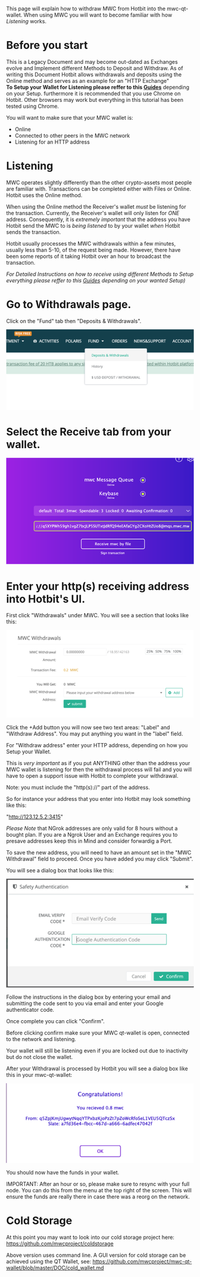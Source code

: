 This page will explain how to withdraw MWC from Hotbit into the mwc-qt-wallet. When using MWC you will want to become familiar with how *Listening* works.

# Before you start

This is a Legacy Document and may become out-dated as Exchanges evolve and Implement different Methods to Deposit and Withdraw.
As of writing this Document Hotbit allows withdrawals and deposits using the Online method and serves as an example for an "HTTP Exchange" <br>
**To Setup your Wallet for Listening please reffer to this [Guides](https://github.com/mwcproject/docs)** depending on your Setup.
furthermore it is recommended that you use Chrome on Hotbit. Other browsers may work but everything in this tutorial has been tested using Chrome.

You will want to make sure that your MWC wallet is:
* Online
* Connected to other peers in the MWC network
* Listening for an HTTP address

# Listening

MWC operates slightly differently than the other crypto-assets most people are familiar with. Transactions can be completed either with Files or Online. Hotbit uses the Online method.

When using the Online method the Receiver's wallet *must* be listening for the transaction. Currently, the Receiver's wallet will only listen for *ONE* address. Consequently, it is *extremely important* that the address you have Hotbit send the MWC to is *being listened* to by your wallet *when* Hotbit sends the transaction.

Hotbit usually processes the MWC withdrawals within a few minutes, usually less than 5-10, of the request being made. However, there have been some reports of it taking Hotbit over an hour to broadcast the transaction.

*For Detailed Instructions on how to receive using different Methods to Setup everything please reffer to this [Guides](https://github.com/mwcproject/docs) depending on your wanted Setup)*

# Go to Withdrawals page.

Click on the "Fund" tab then "Deposits & Withdrawals".

![Deposits and Withdrawals](exchange_images/Screen%20Shot%202019-12-04%20at%204.57.38%20PM.png)

# Select the Receive tab from your wallet.

![Receive Tab](exchange_images/Screen_Shot_2019-12-04_at_8.45.02_AM_50.png)

# Enter your http(s) receiving address into Hotbit's UI.

First click "Withdrawals" under MWC. You will see a section that looks like this:

![Withdrawals](exchange_images/Screen%20Shot%202019-12-04%20at%205.11.18%20PM.png)

Click the +Add button you will now see two text areas: "Label" and "Withdraw Address".
You may put anything you want in the "label" field.

For "Withdraw address" enter your HTTP address, depending on how you Setup your Wallet. 

This is *very important* as if you put ANYTHING other than the address your MWC wallet is listening for then the withdrawal process will fail and you will have to open a support issue with Hotbit to complete your withdrawal.

Note: you must include the "http(s)://" part of the address.

So for instance your address that you enter into Hotbit may look something like this:

"http://123.12.5.2:3415"

*Please Note* that NGrok addresses are only valid for 8 hours without a bought plan.
If you are a Ngrok User and an Exchange requires you to presave addresses keep this in Mind and consider forwardig a Port. 

To save the new address, you will need to have an amount set in the "MWC Withdrawal" field to proceed. Once you have added you may click "Submit".

You will see a dialog box that looks like this:

![Dialog](exchange_images/Screen%20Shot%202019-12-04%20at%205.18.29%20PM.png)

Follow the instructions in the dialog box by entering your email and submitting the code sent to you via email and enter your Google authenticator code.

Once complete you can click "Confirm".

Before clicking confirm make sure your MWC qt-wallet is open, connected to the network and listening.

Your wallet will still be listening even if you are locked out due to inactivity but do not close the wallet.

After your Withdrawal is processed by Hotbit you will see a dialog box like this in your mwc-qt-wallet:

![Confirm](exchange_images/Screen%20Shot%202019-12-04%20at%205.20.58%20PM.png)

You should now have the funds in your wallet.

IMPORTANT: After an hour or so, please make sure to resync with your full node. You can do this from the menu at the top right of the screen. This will ensure the funds are really there in case there was a reorg on the network.

# Cold Storage

At this point you may want to look into our cold storage project here: https://github.com/mwcproject/coldstorage

Above version uses command line. A GUI version for cold storage can be achieved using the QT Wallet, see: https://github.com/mwcproject/mwc-qt-wallet/blob/master/DOC/cold_wallet.md
